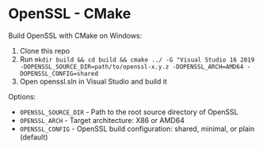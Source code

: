 OpenSSL - CMake
===============

Build OpenSSL with CMake on Windows:

1. Clone this repo
2. Run `mkdir build && cd build && cmake ../ -G "Visual Studio 16 2019 -DOPENSSL_SOURCE_DIR=path/to/openssl-x.y.z -DOPENSSL_ARCH=AMD64 -DOPENSSL_CONFIG=shared`
3. Open openssl.sln in Visual Studio and build it

Options:

* `OPENSSL_SOURCE_DIR` - Path to the root source directory of OpenSSL
* `OPENSSL_ARCH` - Target architecture: X86 or AMD64
* `OPENSSL_CONFIG` - OpenSSL build configuration: shared, minimal, or plain (default)
